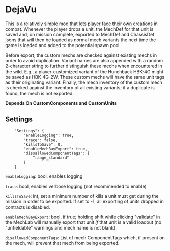 # DejaVu

This is a relatively simple mod that lets player face their own creations in combat. Whenever the player drops a unit, the MechDef for that unit is saved and, on mission complete, exported to MechDef and ChassisDef jsons that will then be loaded as normal mech variants the next time the game is loaded and added to the potential spawn pool.

Before export, the custom mechs are checked against existing mechs in order to avoid duplication. Variant names are also appended with a random 2-character string to further distinguish these mechs when encountered in the wild. E.g., a player-customized variant of the Hunchback HBK-4G might be saved as HBK-4G-2W. These custom mechs will have the same unit tags as their originating variant. Finally, the mech inventory of the custom mech is checked against the inventory of all existing variants; if a duplicate is found, the mech is not exported.

<b>Depends On CustomComponents and CustomUnits</b>

## Settings

```
	"Settings": {
		"enableLogging": true,
		"trace": false,
		"killsToSave": 0,
		"enableMechBayExport": true,
		"dissallowedComponentTags": [
			"range_standard"
		]
	}
```
`enableLogging`: bool, enables logging

`trace`: bool, enables verbose logging (not recommended to enable)

`killsToSave`: int, set a minimum number of kills a unit must get during the mission in order to be exported. If set to -1, all exporting of units dropped in contracts is disabled.

`enableMechBayExport`: bool, if true; holding shift while clicking "validate" in the MechLab will manually export that unit <i>if</i> that unit is a valid loadout (no "unfieldable" warnings and mech name is not blank).

`disallowedComponentTags`: List of mech ComponentTags which, if present on the mech, will prevent that mech from being exported.
